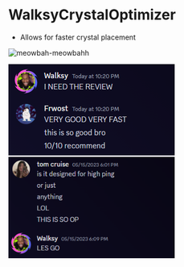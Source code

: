 # WalksyCrystalOptimizer
+ Allows for faster crystal placement

![meowbah-meowbahh](https://github.com/Walksy/WalksyCrystalOptimizer/assets/69202220/00cf00a2-757c-471e-bad6-4ed8620c01e4)


<p align="left">
	<img width=331 src="github/Review12.png" /> 
	<img width=331 src="github/Review2.png" />
</p>



  
